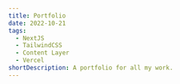 ```yaml
---
title: Portfolio
date: 2022-10-21
tags:
  - NextJS
  - TailwindCSS
  - Content Layer
  - Vercel
shortDescription: A portfolio for all my work.
---
```

